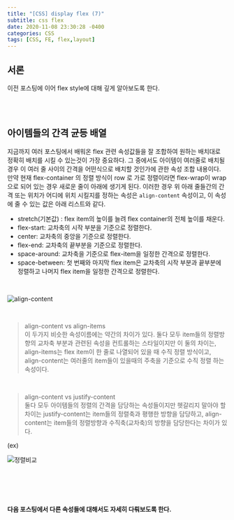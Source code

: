 ```yaml
---
title: "[CSS] display flex (7)"
subtitle: css flex
date: 2020-11-08 23:30:28 -0400
categories: CSS 
tags: [CSS, FE, flex,layout]
---
```


## 서론

이전 포스팅에 이어 flex style에 대해 깊게 알아보도록 한다.

<br><br>

## 아이템들의 간격 균등 배열

지금까지 여러 포스팅에서 배워온 flex 관련 속성값들을 잘 조합하여 원하는 배치대로 정확히 배치를 시킬 수 있는것이 가장 중요하다. 그 중에서도 아이템이 여러줄로 배치될 경우 이 여러 줄 사이의 간격을 어떤식으로 배치할 것인가에 관한 속성 조합 내용이다.
만약 현재 flex-container 의 정렬 방식이 row 로 가로 정렬이라면 flex-wrap이 wrap으로 되어 있는 경우 새로운 줄이 아래에 생기게 된다. 이러한 경우 위 아래 줄들간의 간격 또는 위치가 어디에 위치 시킬지를 정하는 속성은 `align-content` 속성이고, 이 속성에 줄 수 있는 값은 아래 리스트와 같다.

- stretch(기본값) : flex item의 높이를 늘려 flex container의 전체 높이를 채운다.
- flex-start: 교차축의 시작 부분을 기준으로 정렬한다.
- center: 교차축의 중앙을 기준으로 정렬한다.
- flex-end: 교차축의 끝부분을 기준으로 정렬한다.
- space-around: 교차축을 기준으로 flex-item을 일정한 간격으로 정렬한다.
- space-between: 첫 번째와 마지막 flex item은 교차축의 시작 부분과 끝부분에 정렬하고 나머지 flex item을 일정한 간격으로 정렬한다.
<br>


![align-content](https://junstar17.github.io/img/align-content.png)

<br>


> align-content vs align-items <br>
이 두가지 비슷한 속성이름에는 약간의 차이가 있다. 둘다 모두 item들의 정렬방향의 교차축 부분과 관련된 속성을 컨트롤하는 스타일이지만 이 둘의 차이는, align-items는 flex item이 한 줄로 나열되어 있을 때 수직 정렬 방식이고, align-content는 여러줄의 item들이 있을때의 주축을 기준으로 수직 정렬 하는 속성이다.

<br>

> align-content vs justify-content <br>
둘다 모두 아이템들의 정렬의 간격을 담당하는 속성들이지만 헷갈리지 말아야 할 차이는 justify-content는 item들의 정렬축과 평행한 방향을 담당하고, align-content는 item들의 정렬방향과 수직축(교차축)의 방향을 담당한다는 차이가 있다.

(ex)
<br>

![정렬비교](https://junstar17.github.io/img/정렬비교.png)

<br>


<br><br>

**다음 포스팅에서 다른 속성들에 대해서도 자세히 다뤄보도록 한다.**

